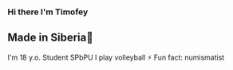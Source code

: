 ### Hi there I'm Timofey
## Made in Siberia🥶
 I'm 18 y.o.
 Student SPbPU
 I play volleyball
⚡ Fun fact: numismatist


<!--
**Turpakovv/Turpakovv** is a ✨ _special_ ✨ repository because its `README.md` (this file) appears on your GitHub profile.

Here are some ideas to get you started:

- 🔭 I’m currently working on ...
- 🌱 I’m currently learning ...
- 👯 I’m looking to collaborate on ...
- 🤔 I’m looking for help with ...
- 💬 Ask me about ...
- 📫 How to reach me: ...
- 😄 Pronouns: ...
- ⚡ Fun fact: ...
-->
